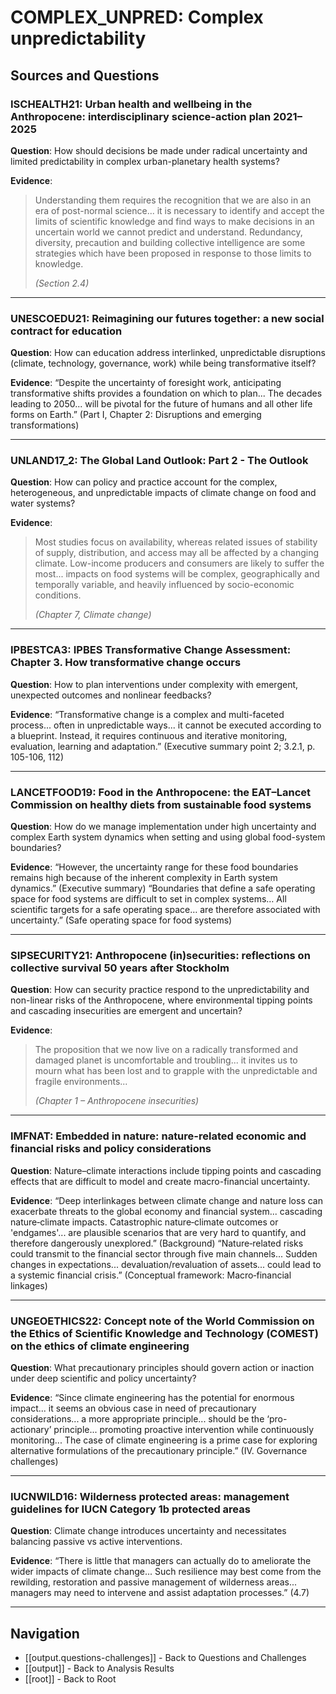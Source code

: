 # COMPLEX_UNPRED: Complex unpredictability

## Sources and Questions

### ISCHEALTH21: Urban health and wellbeing in the Anthropocene: interdisciplinary science-action plan 2021–2025

**Question**: How should decisions be made under radical uncertainty and limited predictability in complex urban-planetary health systems?

**Evidence**: 

> Understanding them requires the recognition that we are also in an era of post-normal science... it is necessary to identify and accept the limits of scientific knowledge and find ways to make decisions in an uncertain world we cannot predict and understand. Redundancy, diversity, precaution and building collective intelligence are some strategies which have been proposed in response to those limits to knowledge.
>
> *(Section 2.4)*



---

### UNESCOEDU21: Reimagining our futures together: a new social contract for education

**Question**: How can education address interlinked, unpredictable disruptions (climate, technology, governance, work) while being transformative itself?

**Evidence**: “Despite the uncertainty of foresight work, anticipating transformative shifts provides a foundation on which to plan... The decades leading to 2050... will be pivotal for the future of humans and all other life forms on Earth.” (Part I, Chapter 2: Disruptions and emerging transformations)

---

### UNLAND17_2: The Global Land Outlook: Part 2 - The Outlook

**Question**: How can policy and practice account for the complex, heterogeneous, and unpredictable impacts of climate change on food and water systems?

**Evidence**: 

> Most studies focus on availability, whereas related issues of stability of supply, distribution, and access may all be affected by a changing climate. Low-income producers and consumers are likely to suffer the most... impacts on food systems will be complex, geographically and temporally variable, and heavily influenced by socio-economic conditions.
>
> *(Chapter 7, Climate change)*



---

### IPBESTCA3: IPBES Transformative Change Assessment: Chapter 3. How transformative change occurs

**Question**: How to plan interventions under complexity with emergent, unexpected outcomes and nonlinear feedbacks?

**Evidence**: “Transformative change is a complex and multi-faceted process... often in unpredictable ways... it cannot be executed according to a blueprint. Instead, it requires continuous and iterative monitoring, evaluation, learning and adaptation.” (Executive summary point 2; 3.2.1, p. 105-106, 112)

---

### LANCETFOOD19: Food in the Anthropocene: the EAT–Lancet Commission on healthy diets from sustainable food systems

**Question**: How do we manage implementation under high uncertainty and complex Earth system dynamics when setting and using global food-system boundaries?

**Evidence**: “However, the uncertainty range for these food boundaries remains high because of the inherent complexity in Earth system dynamics.” (Executive summary)
“Boundaries that define a safe operating space for food systems are difficult to set in complex systems… All scientific targets for a safe operating space… are therefore associated with uncertainty.” (Safe operating space for food systems)

---

### SIPSECURITY21: Anthropocene (in)securities: reflections on collective survival 50 years after Stockholm

**Question**: How can security practice respond to the unpredictability and non-linear risks of the Anthropocene, where environmental tipping points and cascading insecurities are emergent and uncertain?

**Evidence**:  

> The proposition that we now live on a radically transformed and damaged planet is uncomfortable and troubling... it invites us to mourn what has been lost and to grapple with the unpredictable and fragile environments...
>
> *(Chapter 1 – Anthropocene insecurities)*



---

### IMFNAT: Embedded in nature: nature-related economic and financial risks and policy considerations

**Question**: Nature–climate interactions include tipping points and cascading effects that are difficult to model and create macro-financial uncertainty.

**Evidence**: “Deep interlinkages between climate change and nature loss can exacerbate threats to the global economy and financial system... cascading nature‑climate impacts. Catastrophic nature‑climate outcomes or 'endgames'... are plausible scenarios that are very hard to quantify, and therefore dangerously unexplored.” (Background)
“Nature‑related risks could transmit to the financial sector through five main channels... Sudden changes in expectations... devaluation/revaluation of assets... could lead to a systemic financial crisis.” (Conceptual framework: Macro‑financial linkages)

---

### UNGEOETHICS22: Concept note of the World Commission on the Ethics of Scientific Knowledge and Technology (COMEST) on the ethics of climate engineering

**Question**: What precautionary principles should govern action or inaction under deep scientific and policy uncertainty?

**Evidence**: “Since climate engineering has the potential for enormous impact... it seems an obvious case in need of precautionary considerations... a more appropriate principle... should be the ‘pro-actionary’ principle... promoting proactive intervention while continuously monitoring... The case of climate engineering is a prime case for exploring alternative formulations of the precautionary principle.” (IV. Governance challenges)

---

### IUCNWILD16: Wilderness protected areas: management guidelines for IUCN Category 1b protected areas

**Question**: Climate change introduces uncertainty and necessitates balancing passive vs active interventions.

**Evidence**: “There is little that managers can actually do to ameliorate the wider impacts of climate change... Such resilience may best come from the rewilding, restoration and passive management of wilderness areas... managers may need to intervene and assist adaptation processes.” (4.7)

---

## Navigation

- [[output.questions-challenges]] - Back to Questions and Challenges
- [[output]] - Back to Analysis Results
- [[root]] - Back to Root
